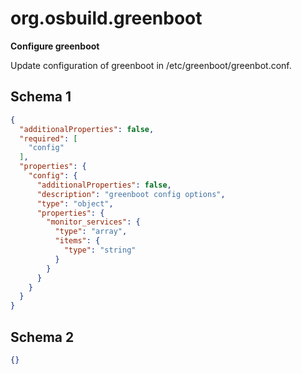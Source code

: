 
# org.osbuild.greenboot

**Configure greenboot**

Update configuration of greenboot in /etc/greenboot/greenbot.conf.

## Schema 1

```json
{
  "additionalProperties": false,
  "required": [
    "config"
  ],
  "properties": {
    "config": {
      "additionalProperties": false,
      "description": "greenboot config options",
      "type": "object",
      "properties": {
        "monitor_services": {
          "type": "array",
          "items": {
            "type": "string"
          }
        }
      }
    }
  }
}
```

## Schema 2

```json
{}
```
